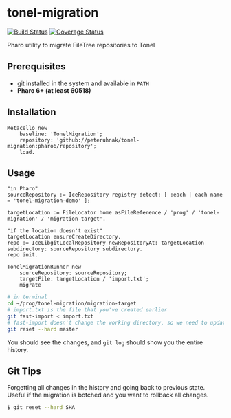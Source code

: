 # tonel-migration
[![Build Status](https://travis-ci.org/peteruhnak/tonel-migration.svg?branch=master)](https://travis-ci.org/peteruhnak/tonel-migration) [![Coverage Status](https://coveralls.io/repos/github/peteruhnak/tonel-migration/badge.svg?branch=master)](https://coveralls.io/github/peteruhnak/tonel-migration?branch=master)

Pharo utility to migrate FileTree repositories to Tonel

## Prerequisites

* git installed in the system and available in `PATH`
* **Pharo 6+ (at least 60518)**

## Installation

```smalltalk
Metacello new
	baseline: 'TonelMigration';
	repository: 'github://peteruhnak/tonel-migration:pharo6/repository';
	load.
```

## Usage

```smalltalk
"in Pharo"
sourceRepository := IceRepository registry detect: [ :each | each name = 'tonel-migration-demo' ];

targetLocation := FileLocator home asFileReference / 'prog' / 'tonel-migration' / 'migration-target'.

"if the location doesn't exist"
targetLocation ensureCreateDirectory.
repo := IceLibgitLocalRepository newRepositoryAt: targetLocation subdirectory: sourceRepository subdirectory.
repo init.

TonelMigrationRunner new
	sourceRepository: sourceRepository;
	targetFile: targetLocation / 'import.txt';
	migrate
```

```bash
# in terminal
cd ~/prog/tonel-migration/migration-target
# import.txt is the file that you've created earlier
git fast-import < import.txt
# fast-import doesn't change the working directory, so we need to update it
git reset --hard master
```

You should see the changes, and `git log` should show you the entire history.

## Git Tips

Forgetting all changes in the history and going back to previous state. Useful if the migration is botched and you want to rollback all changes.

```bash
$ git reset --hard SHA
```
